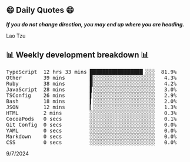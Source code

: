## 😄 Daily Quotes 😄

_**If you do not change direction, you may end up where you are heading.**_

Lao Tzu



## 📊 Weekly development breakdown 📊

<pre>TypeScript  12 hrs 33 mins █████████████████▏░░░  81.9%
Other       39 mins        ▉░░░░░░░░░░░░░░░░░░░░   4.3%
Ruby        38 mins        ▉░░░░░░░░░░░░░░░░░░░░   4.2%
JavaScript  28 mins        ▋░░░░░░░░░░░░░░░░░░░░   3.0%
TSConfig    26 mins        ▌░░░░░░░░░░░░░░░░░░░░   2.9%
Bash        18 mins        ▍░░░░░░░░░░░░░░░░░░░░   2.0%
JSON        12 mins        ▎░░░░░░░░░░░░░░░░░░░░   1.3%
HTML        2 mins         ░░░░░░░░░░░░░░░░░░░░░   0.3%
CocoaPods   0 secs         ░░░░░░░░░░░░░░░░░░░░░   0.1%
Git Config  0 secs         ░░░░░░░░░░░░░░░░░░░░░   0.0%
YAML        0 secs         ░░░░░░░░░░░░░░░░░░░░░   0.0%
Markdown    0 secs         ░░░░░░░░░░░░░░░░░░░░░   0.0%
CSS         0 secs         ░░░░░░░░░░░░░░░░░░░░░   0.0%</pre>

9/7/2024